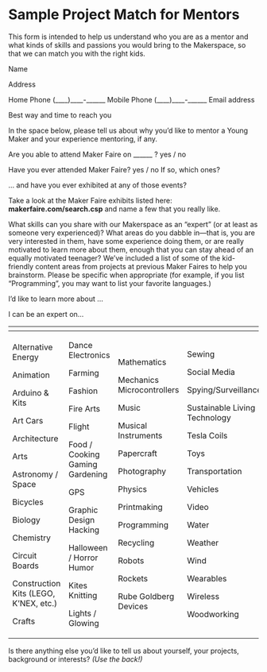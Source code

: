 # Sample Project Match for Mentors

This form is intended to help us understand who you are as a mentor and what kinds of skills and passions you would bring to the Makerspace, so that we can match you with the right kids.

Name

Address

Home Phone (\_\_\_\_)\_\_\_\_-\_\_\_\_\_\_ Mobile Phone (\_\_\_\_)\_\_\_\_-\_\_\_\_\_\_ Email address

Best way and time to reach you

In the space below, please tell us about why you’d like to mentor a Young Maker and your experience mentoring, if any.

Are you able to attend Maker Faire on \_\_\_\_\_\_ ? yes / no

Have you ever attended Maker Faire? yes / no If so, which ones?

… and have you ever exhibited at any of those events?

Take a look at the Maker Faire exhibits listed here: **makerfaire.com/search.csp** and name a few that you really like.

What skills can you share with our Makerspace as an “expert” (or at least as someone very experienced)? What areas do you dabble in—that is, you are very interested in them, have some experience doing them, or are really motivated to learn more about them, enough that you can stay ahead of an equally motivated teenager? We’ve included a list of some of the kid-friendly content areas from projects at previous Maker Faires to help you brainstorm. Please be specific when appropriate (for example, if you list “Programming”, you may want to list your favorite languages.)

I’d like to learn more about …





I can be an expert on…





<table><thead><tr><th width="192"></th><th></th><th width="175"></th><th></th></tr></thead><tbody><tr><td><p>Alternative Energy</p><p>Animation</p><p>Arduino &#x26; Kits</p><p>Art Cars</p><p>Architecture</p><p>Arts</p><p>Astronomy / Space</p><p>Bicycles</p><p>Biology</p><p>Chemistry</p><p>Circuit Boards</p><p>Construction Kits (LEGO, K’NEX, etc.)</p><p>Crafts</p></td><td><p>Dance<br>Electronics</p><p>Farming</p><p>Fashion</p><p>Fire Arts</p><p>Flight</p><p>Food / Cooking Gaming Gardening</p><p>GPS</p><p>Graphic Design Hacking</p><p>Halloween / Horror Humor</p><p>Kites Knitting</p><p>Lights / Glowing</p></td><td><p>Mathematics</p><p>Mechanics<br>Microcontrollers</p><p>Music</p><p>Musical Instruments</p><p>Papercraft</p><p>Photography</p><p>Physics</p><p>Printmaking</p><p>Programming</p><p>Recycling</p><p>Robots</p><p>Rockets</p><p>Rube Goldberg Devices</p></td><td><p>Sewing</p><p>Social Media</p><p>Spying/Surveillance</p><p>Sustainable Living Technology</p><p>Tesla Coils</p><p>Toys</p><p>Transportation</p><p>Vehicles</p><p>Video</p><p>Water</p><p>Weather</p><p>Wind</p><p>Wearables</p><p>Wireless</p><p>Woodworking</p></td></tr></tbody></table>

Is there anything else you’d like to tell us about yourself, your projects, background or interests? _(Use the back!)_
